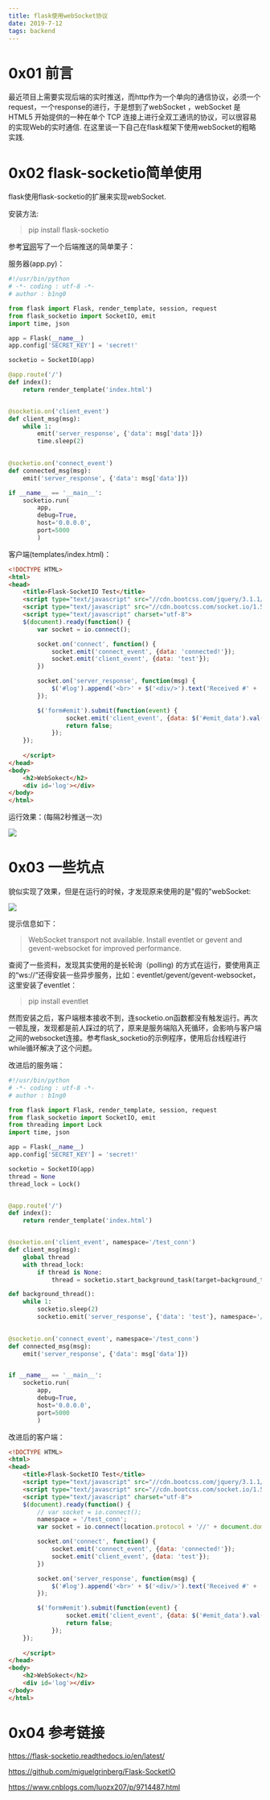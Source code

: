```yaml
---
title: flask使用webSocket协议
date: 2019-7-12
tags: backend
---
```


# 0x01 前言

最近项目上需要实现后端的实时推送，而http作为一个单向的通信协议，必须一个request，一个response的进行，于是想到了webSocket ，webSocket 是 HTML5 开始提供的一种在单个 TCP 连接上进行全双工通讯的协议，可以很容易的实现Web的实时通信. 在这里谈一下自己在flask框架下使用webSocket的粗略实践.



# 0x02 flask-socketio简单使用

flask使用flask-socketio的扩展来实现webSocket.

安装方法:

>pip install flask-socketio

参考[官网](https://flask-socketio.readthedocs.io/en/latest/)写了一个后端推送的简单栗子：

服务器(app.py)：

```python
#!/usr/bin/python
# -*- coding : utf-8 -*-
# author : b1ng0

from flask import Flask, render_template, session, request
from flask_socketio import SocketIO, emit
import time, json

app = Flask(__name__)
app.config['SECRET_KEY'] = 'secret!'

socketio = SocketIO(app)

@app.route('/')
def index():
    return render_template('index.html')


@socketio.on('client_event')
def client_msg(msg):
    while 1:
        emit('server_response', {'data': msg['data']})
        time.sleep(2)

    
@socketio.on('connect_event')
def connected_msg(msg):
    emit('server_response', {'data': msg['data']})

if __name__ == '__main__':
    socketio.run(
        app,
        debug=True,
        host='0.0.0.0',
        port=5000
        )
```

客户端(templates/index.html)：

```html
<!DOCTYPE HTML>
<html>
<head>
    <title>Flask-SocketIO Test</title>
    <script type="text/javascript" src="//cdn.bootcss.com/jquery/3.1.1/jquery.min.js"></script>
    <script type="text/javascript" src="//cdn.bootcss.com/socket.io/1.5.1/socket.io.min.js"></script>
    <script type="text/javascript" charset="utf-8">
    $(document).ready(function() {
        var socket = io.connect();

        socket.on('connect', function() {
            socket.emit('connect_event', {data: 'connected!'});
            socket.emit('client_event', {data: 'test'});
        })

        socket.on('server_response', function(msg) {
            $('#log').append('<br>' + $('<div/>').text('Received #' + ': ' + msg.data).html());
        });

        $('form#emit').submit(function(event) {
                socket.emit('client_event', {data: $('#emit_data').val()});
                return false;
            });
    });
    
    </script>   
</head>
<body>
    <h2>WebSokect</h2>
    <div id='log'></div>
</body>
</html>
```

运行效果：(每隔2秒推送一次)

![](/images/1562856278162.png)



# 0x03 一些坑点

貌似实现了效果，但是在运行的时候，才发现原来使用的是"假的"webSocket:

![](/images/1562856476624.png)

提示信息如下：

> WebSocket transport not available. Install eventlet or gevent and gevent-websocket for improved performance.

查阅了一些资料，发现其实使用的是长轮询（polling) 的方式在运行，要使用真正的“ws://”还得安装一些异步服务，比如：eventlet/gevent/gevent-websocket，这里安装了eventlet：

> pip install eventlet

然而安装之后，客户端根本接收不到，连socketio.on函数都没有触发运行。再次一顿乱搜，发现都是前人踩过的坑了，原来是服务端陷入死循环，会影响与客户端之间的websocket连接。参考flask_socketio的示例程序，使用后台线程进行while循环解决了这个问题。

改进后的服务端：

```python
#!/usr/bin/python
# -*- coding : utf-8 -*-
# author : b1ng0

from flask import Flask, render_template, session, request
from flask_socketio import SocketIO, emit
from threading import Lock
import time, json

app = Flask(__name__)
app.config['SECRET_KEY'] = 'secret!'

socketio = SocketIO(app)
thread = None
thread_lock = Lock()


@app.route('/')
def index():
    return render_template('index.html')


@socketio.on('client_event', namespace='/test_conn')
def client_msg(msg):
    global thread
    with thread_lock:
        if thread is None:
            thread = socketio.start_background_task(target=background_thread)

def background_thread():
    while 1:
        socketio.sleep(2)
        socketio.emit('server_response', {'data': 'test'}, namespace='/test_conn')

    
@socketio.on('connect_event', namespace='/test_conn')
def connected_msg(msg):
    emit('server_response', {'data': msg['data']})


if __name__ == '__main__':
    socketio.run(
        app,
        debug=True,
        host='0.0.0.0',
        port=5000
        )
```

改进后的客户端：

```html
<!DOCTYPE HTML>
<html>
<head>
    <title>Flask-SocketIO Test</title>
    <script type="text/javascript" src="//cdn.bootcss.com/jquery/3.1.1/jquery.min.js"></script>
    <script type="text/javascript" src="//cdn.bootcss.com/socket.io/1.5.1/socket.io.min.js"></script>
    <script type="text/javascript" charset="utf-8">
    $(document).ready(function() {
        // var socket = io.connect();
        namespace = '/test_conn';
        var socket = io.connect(location.protocol + '//' + document.domain + ':' + location.port + namespace);

        socket.on('connect', function() {
            socket.emit('connect_event', {data: 'connected!'});
            socket.emit('client_event', {data: 'test'});
        })

        socket.on('server_response', function(msg) {
            $('#log').append('<br>' + $('<div/>').text('Received #' + ': ' + msg.data).html());
        });

        $('form#emit').submit(function(event) {
                socket.emit('client_event', {data: $('#emit_data').val()});
                return false;
            });
    });
    
    </script>   
</head>
<body>
    <h2>WebSokect</h2>
    <div id='log'></div>
</body>
</html>
```



# 0x04 参考链接

https://flask-socketio.readthedocs.io/en/latest/

https://github.com/miguelgrinberg/Flask-SocketIO

https://www.cnblogs.com/luozx207/p/9714487.html


